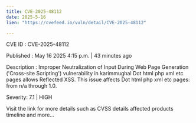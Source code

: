 ```yaml
---
title: CVE-2025-48112
date: 2025-5-16
lien: "https://cvefeed.io/vuln/detail/CVE-2025-48112"

---
```


CVE ID : CVE-2025-48112

Published :  May 16
2025
4:15 p.m. | 43 minutes ago

Description : Improper Neutralization of Input During Web Page Generation ('Cross-site Scripting') vulnerability in karimmughal Dot html
php
xml etc pages allows Reflected XSS. This issue affects Dot html
php
xml etc pages: from n/a through 1.0.

Severity: 7.1 | HIGH

Visit the link for more details
such as CVSS details
affected products
timeline
and more...
